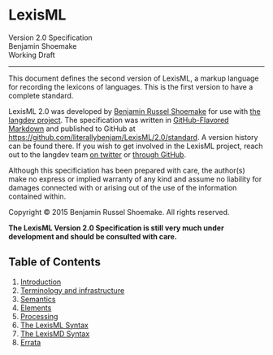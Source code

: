#  LexisML  #

Version 2.0 Specification<br>
Benjamin Shoemake<br>
Working Draft

- - -

This document defines the second version of LexisML, a markup language for recording the lexicons of languages.
This is the first version to have a complete standard.

LexisML 2.0 was developed by [Benjamin Russel Shoemake][BENJAM] for use with [the langdev project][LANGDEV].
The specification was written in [GitHub-Flavored Markdown][GFM] and published to GitHub at <https://github.com/literallybenjam/LexisML/2.0/standard>.
A version history can be found there.
If you wish to get involved in the LexisML project, reach out to the langdev team [on twitter][LANGDEVTWEETS] or [through GitHub][LANGDEV].

Although this specificiation has been prepared with care, the author(s) make no express or implied warranty of any kind and assume no liability for damages connected with or arising out of the use of the information contained within.

Copyright © 2015 Benjamin Russel Shoemake. All rights reserved.

__The LexisML Version 2.0 Specification is still very much under development and should be consulted with care.__

##  Table of Contents  ##

01. [Introduction](01%20Introduction.md)
02. [Terminology and infrastructure](02%20Terminology%20and%20infrastructure.md)
03. [Semantics](03%20Semantics.md)
04. [Elements](04%20Elements.md)
05. [Processing](05%20Processing.md)
06. [The LexisML Syntax](06%20The%20LexisML%20Syntax.md)
07. [The LexisMD Syntax](07%20The%20LexisMD%20Syntax.md)
08. [Errata](08%20Errata.md)


[BENJAM]: http://benjam.xyz/
[GFM]: https://help.github.com/articles/github-flavored-markdown/
[LANGDEV]: https://github.com/literallybenjam/langdev/
[LANGDEVTWEETS]: https://twitter.com/langdevblog/
